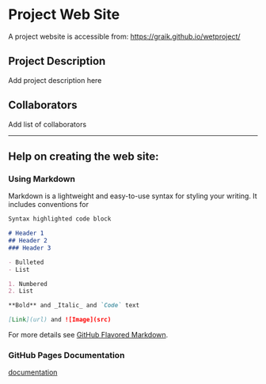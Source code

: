 Project Web Site
================

A project website is accessible from: https://graik.github.io/wetproject/

## Project Description

Add project description here

## Collaborators

Add list of collaborators

-----------------

## Help on creating the web site:

### Using Markdown

Markdown is a lightweight and easy-to-use syntax for styling your writing. It includes conventions for

```markdown
Syntax highlighted code block

# Header 1
## Header 2
### Header 3

- Bulleted
- List

1. Numbered
2. List

**Bold** and _Italic_ and `Code` text

[Link](url) and ![Image](src)
```

For more details see [GitHub Flavored Markdown](https://guides.github.com/features/mastering-markdown/).

### GitHub Pages Documentation

[documentation](https://help.github.com/categories/github-pages-basics/) 
 

